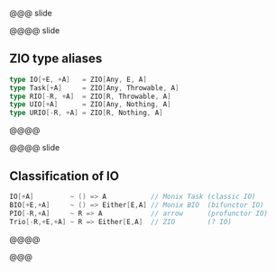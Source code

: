 @@@ slide

@@@@ slide

## ZIO type aliases

```scala
type IO[+E, +A]   = ZIO[Any, E, A]
type Task[+A]     = ZIO[Any, Throwable, A]
type RIO[-R, +A]  = ZIO[R, Throwable, A]
type UIO[+A]      = ZIO[Any, Nothing, A]
type URIO[-R, +A] = ZIO[R, Nothing, A]
```
@@@@

@@@@ slide

## Classification of IO

```scala
IO[+A]         ~ () => A           // Monix Task (classic IO)
BIO[+E,+A]     ~ () => Either[E,A] // Monix BIO  (bifunctor IO)
PIO[-R,+A]     ~ R => A            // arrow      (profunctor IO)
Trio[-R,+E,+A] ~ R => Either[E,A]  // ZIO        (? IO)
```

@@@@

@@@
